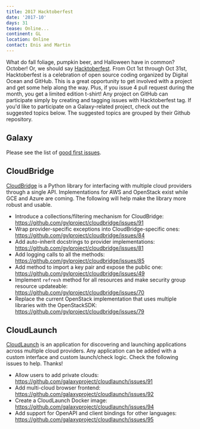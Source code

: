```yaml
---
title: 2017 Hacktoberfest
date: '2017-10'
days: 31
tease: Online...
continent: GL
location: Online
contact: Enis and Martin
---
```


What do fall foliage, pumpkin beer, and Halloween have in common? October! Or,
we should say [Hacktoberfest](https://hacktoberfest.digitalocean.com/). From Oct
1st through Oct 31st, Hacktoberfest is a celebration of open source coding
organized by Digital Ocean and GitHub. This is a great opportunity to get
involved with a project and get some help along the way. Plus, if you issue 4
pull request during the month, you get a limited edition t-shirt! Any project on
GitHub can participate simply by creating and tagging issues with Hacktoberfest
tag. If you'd like to participate on a Galaxy-related project, check out the
suggested topics below. The suggested topics are grouped by their Github
repository.

## Galaxy

Please see the list of [good first issues](https://github.com/galaxyproject/galaxy/issues?q=is%3Aissue+is%3Aopen+label%3Ahacktoberfest).

## CloudBridge
[CloudBridge](https://github.com/gvlproject/cloudbridge) is a Python library for
interfacing with multiple cloud providers through a single API. Implementations
for AWS and OpenStack exist while GCE and Azure are coming. The following will
help make the library more robust and usable.

- Introduce a collections/filtering mechanism for CloudBridge: https://github.com/gvlproject/cloudbridge/issues/91
- Wrap provider-specific exceptions into CloudBridge-specific ones: https://github.com/gvlproject/cloudbridge/issues/84
- Add auto-inherit docstrings to provider implementations: https://github.com/gvlproject/cloudbridge/issues/81
- Add logging calls to all the methods: https://github.com/gvlproject/cloudbridge/issues/85
- Add method to import a key pair and expose the public one: https://github.com/gvlproject/cloudbridge/issues/49
- Implement `refresh` method for all resources and make security group resource updateable: https://github.com/gvlproject/cloudbridge/issues/70
- Replace the current OpenStack implementation that uses multiple libraries with the OpenStackSDK: https://github.com/gvlproject/cloudbridge/issues/79

## CloudLaunch
[CloudLaunch](https://github.com/galaxyproject/cloudlaunch/) is an application
for discovering and launching applications across multiple cloud providers.
Any application can be added with a custom interface and custom launch/check logic.
Check the following issues to help. Thanks!

- Allow users to add private clouds: https://github.com/galaxyproject/cloudlaunch/issues/91
- Add multi-cloud browser frontend: https://github.com/galaxyproject/cloudlaunch/issues/92
- Create a CloudLaunch Docker image: https://github.com/galaxyproject/cloudlaunch/issues/94
- Add support for OpenAPI and client bindings for other languages: https://github.com/galaxyproject/cloudlaunch/issues/95
